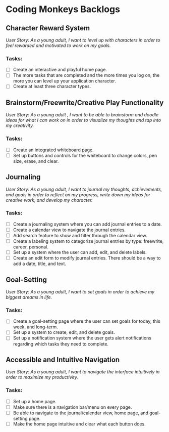 # Coding Monkeys Backlogs

## Character Reward System
*User Story: As a young adult, I want to level up with characters in order to feel rewarded and motivated to work on my goals.*
### Tasks:

- [ ] Create an interactive and playful home page.
- [ ] The more tasks that are completed and the more times you log on, the more you can level up your application character.
- [ ] Create at least three character types.

## Brainstorm/Freewrite/Creative Play Functionality
*User Story: As a young adult , I want to be able to brainstorm and doodle ideas for what I can work on in order to visualize my thoughts and tap into my creativity.*
### Tasks:

- [ ] Create an integrated whiteboard page.
- [ ] Set up buttons and controls for the whiteboard to change colors, pen size, erase, and clear.

## Journaling
*User Story: As a young adult, I want to journal my thoughts, achievements, and goals in order to reflect on my progress, write down my ideas for creative work, and develop my character.*
### Tasks:

- [ ] Create a journaling system where you can add journal entries to a date.
- [ ] Create a calendar view to navigate the journal entries.
- [ ] Add search feature to show and filter through the calendar view.
- [ ] Create a labeling system to categorize journal entries by type: freewrite, career, personal.
- [ ] Set up a system where the user can add, edit, and delete labels.
- [ ] Create an edit form to modify journal entries. There should be a way to add a date, title, and text.

## Goal-Setting
*User Story: As a young adult, I want to set goals in order to achieve my biggest dreams in life.* 
### Tasks:

- [ ] Create a goal-setting page where the user can set goals for today, this week, and long-term.
- [ ] Set up a system to create, edit, and delete goals.
- [ ] Set up a notification system where the user gets alert notifications regarding which tasks they need to complete.

## Accessible and Intuitive Navigation
*User Story: As a young adult, I want to navigate the interface intuitively in order to maximize my productivity.*
### Tasks:

- [ ] Set up a home page.
- [ ] Make sure there is a navigation bar/menu on every page.
- [ ] Be able to navigate to the journal/calendar view, home page, and goal-setting page.
- [ ] Make the home page intuitive and clear what each button does.
